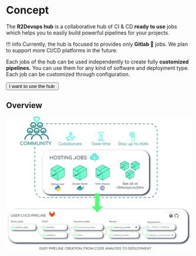 # Concept

The **R2Devops hub** is a collaborative hub of CI & CD
**ready to use** jobs which helps you to easily build powerful pipelines for your
projects.

!!! info
    Currently, the hub is focused to provides only **Gitlab 🦊** jobs. We plan
    to support more CI/CD platforms in the future.

Each jobs of the hub can be used independently to create fully **customized pipelines.**
You can use them for any kind of software and deployment type. Each job can be
customized through configuration.

<a alt="Use the hub" href="/use-the-hub">
    <button class="md-button border-radius-10 md-button-center" >
        I want to use the hub <img alt="" class="heart" src="../images/rocket.png">
    </button>
</a>

## Overview

![hub overview](images/g2shub_mvp.jpg)
